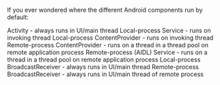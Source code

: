 If you ever wondered where the different Android components run by default:

Activity - always runs in UI/main thread
Local-process Service - runs on invoking thread
Local-process ContentProvider - runs on invoking thread
Remote-process ContentProvider - runs on a thread in a thread pool on remote application process
Remote-process (AIDL) Service - runs on a thread in a thread pool on remote application process
Local-process BroadcastReceiver - always runs in UI/main thread
Remote-process BroadcastReceiver - always runs in UI/main thread of remote process
